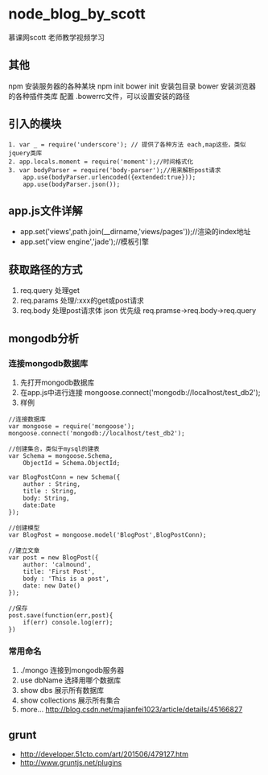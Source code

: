 # node_blog_by_scott
慕课网scott 老师教学视频学习

## 其他
npm 安装服务器的各种某块
npm init bower init 安装包目录
bower 安装浏览器的各种插件类库  配置  .bowerrc文件，可以设置安装的路径


## 引入的模块
```
1. var _ = require('underscore'); // 提供了各种方法 each,map这些，类似jquery类库
2. app.locals.moment = require('moment');//时间格式化
3. var bodyParser = require('body-parser');//用来解析post请求
	app.use(bodyParser.urlencoded({extended:true}));
	app.use(bodyParser.json());
```

## app.js文件详解
- app.set('views',path.join(__dirname,'views/pages'));//渲染的index地址
- app.set('view engine','jade');//模板引擎

## 获取路径的方式
1. req.query 处理get
2. req.params 处理/:xxx的get或post请求
3. req.body 处理post请求体 json
优先级  req.pramse->req.body->req.query

## mongodb分析
### 连接mongodb数据库
1. 先打开mongodb数据库
2. 在app.js中进行连接 mongoose.connect('mongodb://localhost/test_db2');
3. 样例 
```
//连接数据库
var mongoose = require('mongoose');
mongoose.connect('mongodb://localhost/test_db2');

//创建集合，类似于mysql的建表
var Schema = mongoose.Schema,
	ObjectId = Schema.ObjectId;
	
var BlogPostConn = new Schema({
	author : String,
	title : String,
	body: String,
	date:Date
});

//创建模型
var BlogPost = mongoose.model('BlogPost',BlogPostConn);

//建立文章
var post = new BlogPost({
	author: 'calmound',
	title: 'First Post',
	body : 'This is a post',
	date: new Date()
});

//保存
post.save(function(err,post){
	if(err) console.log(err);
})

```

### 常用命名
1.  ./mongo 连接到mongodb服务器
2.  use dbName 选择用哪个数据库
3.  show dbs 展示所有数据库
4.  show collections 展示所有集合
5.  more... http://blog.csdn.net/majianfei1023/article/details/45166827



## grunt
- http://developer.51cto.com/art/201506/479127.htm
- http://www.gruntjs.net/plugins